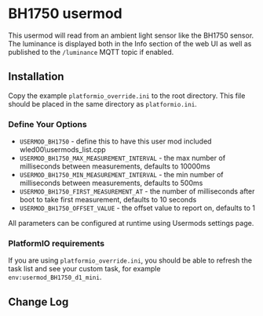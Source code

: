 # BH1750 usermod

This usermod will read from an ambient light sensor like the BH1750 sensor.
The luminance is displayed both in the Info section of the web UI as well as published to the `/luminance` MQTT topic if enabled.

## Installation

Copy the example `platformio_override.ini` to the root directory.  This file should be placed in the same directory as `platformio.ini`.

### Define Your Options

* `USERMOD_BH1750`                                - define this to have this user mod included wled00\usermods_list.cpp
* `USERMOD_BH1750_MAX_MEASUREMENT_INTERVAL`       - the max number of milliseconds between measurements, defaults to 10000ms
* `USERMOD_BH1750_MIN_MEASUREMENT_INTERVAL`       - the min number of milliseconds between measurements, defaults to 500ms
* `USERMOD_BH1750_FIRST_MEASUREMENT_AT`           - the number of milliseconds after boot to take first measurement, defaults to 10 seconds
* `USERMOD_BH1750_OFFSET_VALUE`                   - the offset value to report on, defaults to 1

All parameters can be configured at runtime using Usermods settings page.

### PlatformIO requirements

If you are using `platformio_override.ini`, you should be able to refresh the task list and see your custom task, for example `env:usermod_BH1750_d1_mini`.

## Change Log
